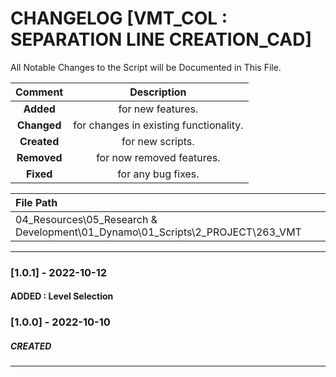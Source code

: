 # CHANGELOG [VMT_COL : SEPARATION LINE CREATION_CAD]
All Notable Changes to the Script will be Documented in This File.

| Comment | Description |
| :--: | :--: |
| **Added**  | for new features. |
|**Changed** |for changes in existing functionality. |
|**Created** | for new scripts. |
|**Removed** |for now removed features. |
|**Fixed** |for any bug fixes. |

| File Path | 
| :-- |
|04_Resources\05_Research & Development\01_Dynamo\01_Scripts\2_PROJECT\263_VMT|
------------------------------------------------------------------

### [1.0.1] - 2022-10-12
#### ADDED : Level Selection

### [1.0.0] - 2022-10-10
##### CREATED

------------------------------------------------------------------